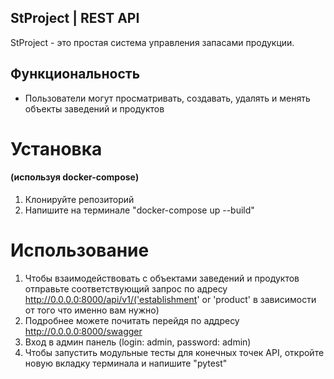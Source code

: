 ## StProject | REST API
StProject - это простая система управления запасами продукции.

## Функциональность
* Пользователи могут просматривать, создавать, удалять и менять объекты заведений и продуктов

# Установка

#### (используя docker-compose)
   1. Клонируйте репозиторий
   1. Напишите на терминале "docker-compose up --build"

# Использование
1. Чтобы взаимодействовать с объектами заведений и продуктов отправьте соответствующий запрос по адресу http://0.0.0.0:8000/api/v1/('establishment' or 'product' в зависимости от того что именно вам нужно)
2. Подробнее можете почитать перейдя по аддресу http://0.0.0.0:8000/swagger
3. Вход в админ панель (login: admin, password: admin)
4. Чтобы запустить модульные тесты для конечных точек API, откройте новую вкладку терминала и напишите "pytest"

